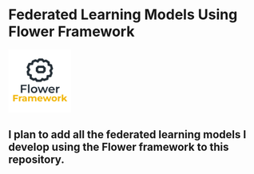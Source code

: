 # Federated Learning Models Using Flower Framework

<img src='./image.png' width='25%'>

## I plan to add all the federated learning models I develop using the Flower framework to this repository.
